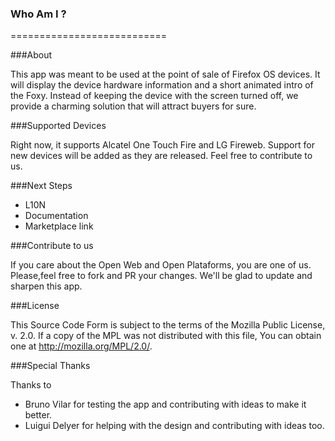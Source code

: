 ### Who Am I ?
===========================

###About

This app was meant to be used at the point of sale of Firefox OS devices. It will display the device hardware information and a short animated intro of the Foxy.
Instead of keeping the device with the screen turned off, we provide a charming solution that will attract buyers for sure.

###Supported Devices

Right now, it supports Alcatel One Touch Fire and LG Fireweb. Support for new devices will be added as they are released. Feel free to contribute to us.

###Next Steps

- L10N
- Documentation
- Marketplace link

###Contribute to us

If you care about the Open Web and Open Plataforms, you are one of us. Please,feel free to fork and PR your changes. We'll be glad to update and sharpen this app.

###License

This Source Code Form is subject to the terms of the Mozilla Public License, v. 2.0. If a copy of the MPL was not distributed with this file, You can obtain one at http://mozilla.org/MPL/2.0/.

###Special Thanks

Thanks to

- Bruno Vilar for testing the app and contributing with ideas to make it better.
- Luigui Delyer for helping with the design and contributing with ideas too.





